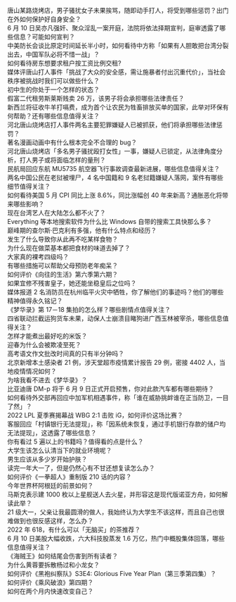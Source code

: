 唐山某路烧烤店，男子骚扰女子未果挨骂，随即动手打人，将受到哪些惩罚？出门在外如何保护好自身安全？  
6 月 10 日吴亦凡强奸、聚众淫乱一案开庭，法院将依法择期宣判，庭审透露了哪些信息？可能如何宣判？  
中美防长会谈比原定时间延长半小时，如何看待中方称「如果有人胆敢把台湾分裂出去，中国军队必将不惜一战」？  
如何看待房东想要求租户按工资比例交租?  
媒体评唐山打人事件「挑战了大众的安全感，需让施暴者付出沉重代价」，当社会秩序被挑战时我们可以做些什么？  
初中生的你处于一个怎样的状态？  
假富二代租劳斯莱斯贱卖 26 万，该男子将会承担哪些法律责任？  
新西兰将征收牛羊打嗝费，成为首个让农民为牲畜排放买单的国家，此举对环保有何帮助？还有哪些信息值得关注？  
河北唐山烧烤店打人事件两名主要犯罪嫌疑人已被抓获，他们将承担哪些法律惩罚？  
著名漫画动画中有什么根本完全不合理的 bug？  
河北唐山烧烤店「多名男子骚扰殴打女性」一事，嫌疑人已锁定，从法律角度分析，打人男子或将面临怎样的量刑？  
民航局回应东航 MU5735 航空器飞行事故调查最新进展，哪些信息值得关注？  
两名中国公民在老挝被埋尸，4 名中国籍和 9 名老挝籍嫌疑人落网，案件有哪些细节值得关注？  
如何看待美国 5 月 CPI 同比上涨 8.6%，同比涨幅创 40 年来新高？通胀恶化将带来哪些影响？  
现在台湾艺人在大陆怎么都不火了？  
Everything 等本地搜索软件为什么比 Windows 自带的搜索工具快那么多？  
巅峰期的查尔斯·巴克利有多强，他有什么特点和经历？  
发生了什么导致你从此再不吃某样食物？  
为什么现在做菜基本都把食材的味道去掉了？  
大家真的裸考四级吗？  
有哪些措施可以帮助父母预防老年痴呆？  
如何评价《向往的生活》第六季第六期？  
如果宜修不残害皇子，她还能坐稳皇后之位吗？  
媒体报道 2 名消防员在杭州临平火灾中牺牲，你了解他们的事迹吗？他们的哪些精神值得永久铭记？  
《梦华录》第 17－18 集拍的怎么样？哪些剧情点值得关注？  
四省联动拦截运狗货车未果，动保人士崩溃目睹狗进广西玉林被宰杀，哪些信息值得关注？  
怎样才能煮出最好吃的米饭？  
迎春为什么会被欺凌至死？  
高考语文作文批改时间真的只有半分钟吗？  
北京新增本土感染者 21 例，涉天堂超市疫情累计报告 29 例，密接 4402 人，当地疫情情况如何？  
为啥我看不进去《梦华录》？  
比亚迪唐 DM-p 将于 6 月 9 日正式开启预售，你对此款汽车都有哪些期待？  
如何看待外交部再回应中加军机相遇事件，称「谁在威胁挑衅谁在正当防卫，一目了然」？  
2022 LPL 夏季赛揭幕战 WBG 2:1 击败 iG，如何评价这场比赛？  
客服回应「村镇银行无法提现」，称「因系统未恢复，通过手机银行存款的储户均无法提现」，这透露了哪些信息？  
你有看过 5 遍以上的书籍吗？值得看的点是什么？  
大学生该怎么认清当下的就业环境呢？  
男生应该从多少岁开始护肤？  
读完一年大一了，但是仍然心有不甘还想复读怎么办？  
如何评价《一拳超人》重制版 210 话的内容？  
今年世界杯阿根廷的前景如何？  
马斯克表示建 1000 枚以上星舰送人去火星，并形容这是现代版诺亚方舟，如何解读此举？  
21 级大一，父亲让我最圆滑的做人，我始终认为大学生不该这样，而且自己也很难做到也很反感这样，怎么办？  
2022 年 618，有什么可以「无脑买」的茶推荐？  
6 月 10 日美股大幅收跌，六大科技股蒸发 1.6 万亿，热门中概股集体回落，哪些信息值得关注？  
《海贼王》如何结尾会伤害到所有读者？  
为什么黄蓉要拆散杨过和小龙女？  
如何评价《黑袍纠察队》S3E4: Glorious Five Year Plan（第三季第四集）？  
如何评价《乘风破浪》第四期？  
如何在两个月内快速改变自己？  
